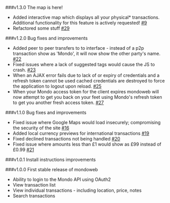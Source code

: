 ###v1.3.0
The map is here!

- Added interactive map which displays all your physical* transactions. Additional functionality for this feature is actively requested! [#9](https://github.com/robcalcroft/mondoweb/issues/9)
- Refactored some stuff [#29](https://github.com/robcalcroft/mondoweb/issues/29)

###v1.2.0
Bug fixes and improvements

- Added peer to peer transfers to to interface - instead of a p2p transaction show as 'Mondo', it will now show the other party's name. [#22](https://github.com/robcalcroft/mondoweb/issues/22)
- Fixed issues where a lack of suggested tags would cause the JS to crash. [#23](https://github.com/robcalcroft/mondoweb/issues/23)
- When an AJAX error fails due to lack of or expiry of credentials and a refresh token cannot be used cached credentials are destroyed to force the application to logout upon reload. [#25](https://github.com/robcalcroft/mondoweb/issues/25)
- When your Mondo access token for the client expires mondoweb will now attempt to get you back on your feet using Mondo's refresh token to get you another fresh access token. [#27](https://github.com/robcalcroft/mondoweb/issues/27)

###v1.1.0
Bug fixes and improvements

- Fixed issue where Google Maps would load insecurely; compromising the security of the site [#16](https://github.com/robcalcroft/mondoweb/issues/16)
- Added local currency previews for international transactions [#19](https://github.com/robcalcroft/mondoweb/issues/19)
- Fixed declined transactions not being handled [#20](https://github.com/robcalcroft/mondoweb/issues/20)
- Fixed issue where amounts less than £1 would show as £99 instead of £0.99 [#21](https://github.com/robcalcroft/mondoweb/issues/21)

###v1.0.1
Install instructions improvements

###v1.0.0
First stable release of mondoweb

- Ability to login to the Mondo API using OAuth2
- View transaction list
- View individual transactions - including location, price, notes
- Search transactions
